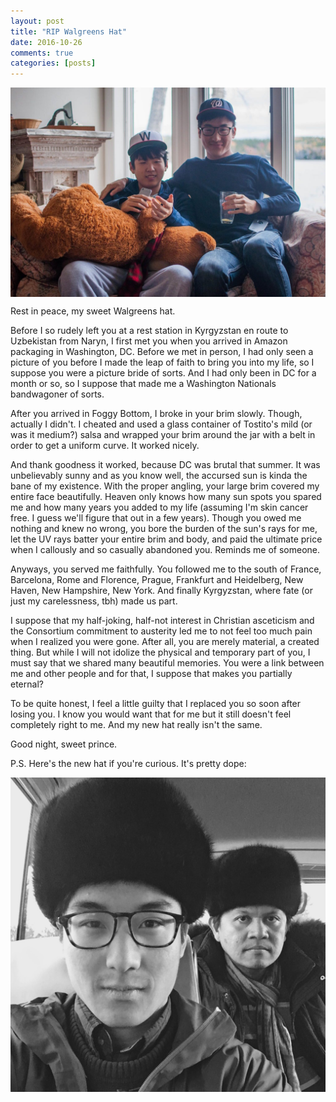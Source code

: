 ```yaml
---
layout: post
title: "RIP Walgreens Hat"
date: 2016-10-26
comments: true
categories: [posts]
---
```


<img src="/img/w_hats.jpg" align="middle">

Rest in peace, my sweet Walgreens hat.

Before I so rudely left you at a rest station in Kyrgyzstan en route to Uzbekistan from Naryn, I first met you when you arrived in Amazon packaging in Washington, DC. Before we met in person, I had only seen a picture of you before I made the leap of faith to bring you into my life, so I suppose you were a picture bride of sorts. And I had only been in DC for a month or so, so I suppose that made me a Washington Nationals bandwagoner of sorts.

After you arrived in Foggy Bottom, I broke in your brim slowly. Though, actually I didn't. I cheated and used a glass container of Tostito's mild (or was it medium?) salsa and wrapped your brim around the jar with a belt in order to get a uniform curve. It worked nicely.

And thank goodness it worked, because DC was brutal that summer. It was unbelievably sunny and as you know well, the accursed sun is kinda the bane of my existence. With the proper angling, your large brim covered my entire face beautifully. Heaven only knows how many sun spots you spared me and how many years you added to my life (assuming I'm skin cancer free. I guess we'll figure that out in a few years). Though you owed me nothing and knew no wrong, you bore the burden of the sun's rays for me, let the UV rays batter your entire brim and body, and paid the ultimate price when I callously and so casually abandoned you. Reminds me of someone.

Anyways, you served me faithfully. You followed me to the south of France, Barcelona, Rome and Florence, Prague, Frankfurt and Heidelberg, New Haven, New Hampshire, New York. And finally Kyrgyzstan, where fate (or just my carelessness, tbh) made us part.

I suppose that my half-joking, half-not interest in Christian asceticism and the Consortium commitment to austerity led me to not feel too much pain when I realized you were gone. After all, you are merely material, a created thing. But while I will not idolize the physical and temporary part of you, I must say that we shared many beautiful memories. You were a link between me and other people and for that, I suppose that makes you partially eternal?

To be quite honest, I feel a little guilty that I replaced you so soon after losing you. I know you would want that for me but it still doesn't feel completely right to me. And my new hat really isn't the same.

Good night, sweet prince.

P.S. Here's the new hat if you're curious. It's pretty dope:

<img src="/img/newhat.jpg" align="middle">
